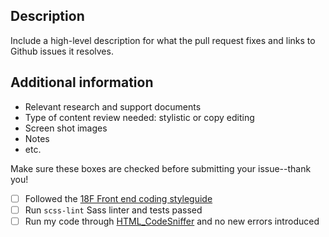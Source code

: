 <!-- Please feel free to remove whatever sections/lines in this aren't relevant. 

## Title Line Template: [Website] - [UI component]: [Brief statement describing what this pull request solves.]

Use the title line as the title of your pull request, then delete these lines.

Website: Issues that impact standards.usa.gov look, feel or functionality.
UI component: Issues that impact the look, feel or functionality of the standards themselves.

-->

## Description

Include a high-level description for what the pull request fixes and links to Github issues it resolves.

## Additional information

* Relevant research and support documents
* Type of content review needed: stylistic or copy editing
* Screen shot images
* Notes
* etc.

Make sure these boxes are checked before submitting your issue--thank you!

- [ ] Followed the [18F Front end coding styleguide](https://pages.18f.gov/frontend/#css)
- [ ] Run `scss-lint` Sass linter and tests passed
- [ ] Run my code through [HTML_CodeSniffer](http://squizlabs.github.io/HTML_CodeSniffer/) and no new errors introduced
